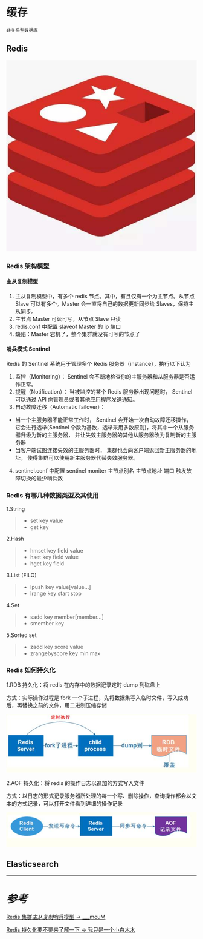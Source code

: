 # 缓存

`非关系型数据库`

## Redis

![Redislogo](../.vuepress/public/redislogo.jpg)

### Redis 架构模型

#### 主从复制模型

1. 主从复制模型中，有多个 redis 节点。其中，有且仅有一个为主节点。从节点 Slave 可以有多个。Master 会一直将自己的数据更新同步给 Slaves，保持主从同步。
2. 主节点 Master 可读可写，从节点 Slave 只读
3. redis.conf 中配置 slaveof Master 的 ip 端口
4. 缺陷：Master 宕机了，整个集群就没有可写的节点了

#### 哨兵模式 Sentinel

Redis 的 Sentinel 系统用于管理多个 Redis 服务器（instance），执行以下认为

1. 监控（Monitoring）： Sentinel 会不断地检查你的主服务器和从服务器是否运作正常。
2. 提醒（Notification）： 当被监控的某个 Redis 服务器出现问题时， Sentinel 可以通过 API 向管理员或者其他应用程序发送通知。
3. 自动故障迁移（Automatic failover）：

- 当一个主服务器不能正常工作时， Sentinel 会开始一次自动故障迁移操作， 它会进行选举(Sentinel 个数为基数，选举采用多数原则)，将其中一个从服务器升级为新的主服务器， 并让失效主服务器的其他从服务器改为复制新的主服务器
- 当客户端试图连接失效的主服务器时， 集群也会向客户端返回新主服务器的地址， 使得集群可以使用新主服务器代替失效服务器。

4. sentinel.conf 中配置 sentinel moniter 主节点别名 主节点地址 端口 触发故障切换的最少哨兵数

### Redis 有哪几种数据类型及其使用

1.String

> - set key value
> - get key

2.Hash

> - hmset key field value
> - hset key field value
> - hget key field

3.List (FILO)

> - lpush key value[value...]
> - lrange key start stop

4.Set

> - sadd key member[member...]
> - smember key

5.Sorted set

> - zadd key score value
> - zrangebyscore key min max

### Redis 如何持久化

1.RDB 持久化：将 redis 在内存中的数据记录定时 dump 到磁盘上

方式：实际操作过程是 fork 一个子进程，先将数据集写入临时文件，写入成功后，再替换之前的文件，用二进制压缩存储

![RDB持久化](../.vuepress/public/pointsredisrdb.jpg)

2.AOF 持久化：将 redis 的操作日志以追加的方式写入文件

方式：以日志的形式记录服务器所处理的每一个写、删除操作，查询操作都会以文本的方式记录，可以打开文件看到详细的操作记录

![AOF持久化](../.vuepress/public/pointsredisaof.jpg)

## Elasticsearch

---

# _参考_

[Redis 集群*主从复制*哨兵模型 -> \_\_\_mouM](https://www.cnblogs.com/aknife/archive/2019/07/15/11190911.html)

[Redis 持久化要不要来了解一下 -> 我只是一个小白木木](https://www.jianshu.com/p/472f3850a333)












<comment-comment/>